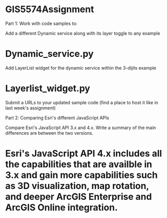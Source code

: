 # GIS5574Assignment

Part 1: Work with code samples to:

Add a different Dynamic service along with its layer toggle to any example
# Dynamic_service.py
Add LayerList widget for the dynamic service within the 3-dijits example
# Layerlist_widget.py
Submit a URLs to your updated sample code (find a place to host it like in last week's assignment)


Part 2: Comparing Esri's different JavaScript APIs

Compare Esri's JavaScript API 3.x  and 4.x. Write a summary of the main differences are between the two versions.
# Esri's JavaScript API 4.x includes all the capabilities that are availble in 3.x and gain more capabilities such as 3D visualization, map rotation, and deeper ArcGIS Enterprise and ArcGIS Online integration.